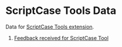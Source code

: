 # ScriptCase Tools Data

Data for [ScriptCase Tools extension](https://github.com/AndersonMamede/scriptcase-tools).

1. [Feedback received for ScriptCase Tool](http://blog.andersonmamede.com.br/scriptcase-tools-data/list-feedback/)
